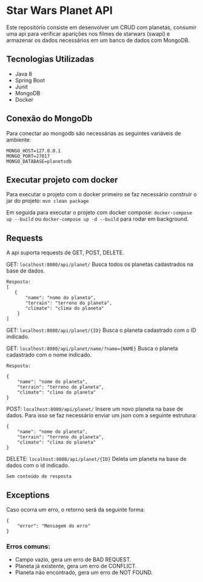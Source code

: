 # Star Wars Planet API
Este repositório consiste em desenvolver um CRUD com planetas, consumir uma api para verificar aparições nos filmes de starwars (swapi) e armazenar os dados necessários em um banco de dados com MongoDB.

## Tecnologias Utilizadas
* Java 8
* Spring Boot
* Junit
* MongoDB
* Docker

## Conexão do MongoDb

Para conectar ao mongodb são necessárias as seguintes variáveis de ambiente:

```
MONGO_HOST=127.0.0.1
MONGO_PORT=27017
MONGO_DATABASE=planetsdb
``` 

    
## Executar projeto com docker

Para executar o projeto com o docker primeiro se faz necessário construir o jar do projeto: `mvn clean package`

Em seguida para executar o projeto com docker compose: `docker-compose up --build` ou `docker-compose up -d --build` para rodar em background.

## Requests
A api suporta requests de GET, POST, DELETE.

GET: `localhost:8080/api/planet/` Busca todos os planetas cadastrados na base de dados.

    Resposta:
    [
       {
           "name": "nome do planeta",
           "terrain": "terreno do planeta",
           "climate": "clima do planeta"
        }
    ]

GET: `localhost:8080/api/planet/{ID}` Busca o planeta cadastrado com o ID indicado.

GET: `localhost:8080/api/planet/name/?name={NAME}` Busca o planeta cadastrado com o nome indicado.

    Resposta:
    
    {
        "name": "nome do planeta",
        "terrain": "terreno do planeta",
        "climate": "clima do planeta"
    }


POST: `localhost:8080/api/planet/` Insere um novo planeta na base de dados. Para isso se faz necessário enviar um json com a seguinte estrutura:

```
{
    "name": "nome do planeta",
    "terrain": "terreno do planeta",
    "climate": "clima do planeta"
}
```

DELETE: `localhost:8080/api/planet/{ID}` Deleta um planeta na base de dados com o id indicado.
    
    Sem conteúdo de resposta


## Exceptions

Caso ocorra um erro, o retorno será da seguinte forma:

```
{
    "error": "Mensagem do erro"
}
```
### Erros comuns:

* Campo vazio, gera um erro de BAD REQUEST.
* Planeta já existente, gera um erro de CONFLICT.
* Planeta não encontrado, gera um erro de NOT FOUND.
